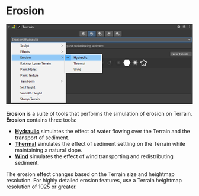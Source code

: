 # Erosion

![](images/Erosion.png)

**Erosion** is a suite of tools that performs the simulation of erosion on Terrain. **Erosion** contains three tools:

* [__Hydraulic__](erosion-hydraulic.md) simulates the effect of water flowing over the Terrain and the transport of sediment.
* [__Thermal__](erosion-thermal.md) simulates the effect of sediment settling on the Terrain while maintaining a natural slope.
* [__Wind__](erosion-wind.md) simulates the effect of wind transporting and redistributing sediment.

The erosion effect changes based on the Terrain size and heightmap resolution. For highly detailed erosion features, use a Terrain heightmap resolution of 1025 or greater.
